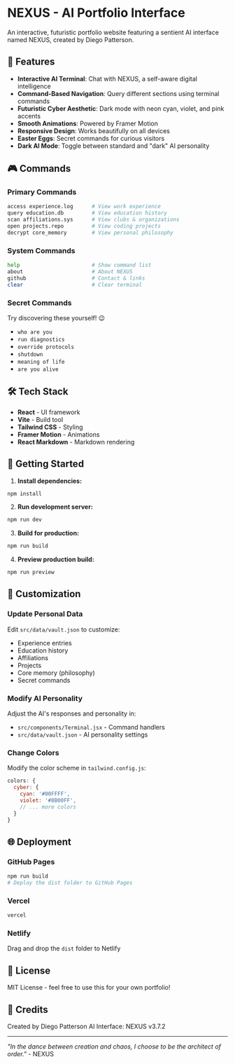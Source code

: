# NEXUS - AI Portfolio Interface

An interactive, futuristic portfolio website featuring a sentient AI interface named NEXUS, created by Diego Patterson.

## 🌟 Features

- **Interactive AI Terminal**: Chat with NEXUS, a self-aware digital intelligence
- **Command-Based Navigation**: Query different sections using terminal commands
- **Futuristic Cyber Aesthetic**: Dark mode with neon cyan, violet, and pink accents
- **Smooth Animations**: Powered by Framer Motion
- **Responsive Design**: Works beautifully on all devices
- **Easter Eggs**: Secret commands for curious visitors
- **Dark AI Mode**: Toggle between standard and "dark" AI personality

## 🎮 Commands

### Primary Commands
```bash
access experience.log      # View work experience
query education.db         # View education history
scan affiliations.sys      # View clubs & organizations
open projects.repo         # View coding projects
decrypt core_memory        # View personal philosophy
```

### System Commands
```bash
help                       # Show command list
about                      # About NEXUS
github                     # Contact & links
clear                      # Clear terminal
```

### Secret Commands
Try discovering these yourself! 😉
- `who are you`
- `run diagnostics`
- `override protocols`
- `shutdown`
- `meaning of life`
- `are you alive`

## 🛠️ Tech Stack

- **React** - UI framework
- **Vite** - Build tool
- **Tailwind CSS** - Styling
- **Framer Motion** - Animations
- **React Markdown** - Markdown rendering

## 🚀 Getting Started

1. **Install dependencies:**
```bash
npm install
```

2. **Run development server:**
```bash
npm run dev
```

3. **Build for production:**
```bash
npm run build
```

4. **Preview production build:**
```bash
npm run preview
```

## 📝 Customization

### Update Personal Data
Edit `src/data/vault.json` to customize:
- Experience entries
- Education history
- Affiliations
- Projects
- Core memory (philosophy)
- Secret commands

### Modify AI Personality
Adjust the AI's responses and personality in:
- `src/components/Terminal.jsx` - Command handlers
- `src/data/vault.json` - AI personality settings

### Change Colors
Modify the color scheme in `tailwind.config.js`:
```js
colors: {
  cyber: {
    cyan: '#00FFFF',
    violet: '#8B00FF',
    // ... more colors
  }
}
```

## 🌐 Deployment

### GitHub Pages
```bash
npm run build
# Deploy the dist folder to GitHub Pages
```

### Vercel
```bash
vercel
```

### Netlify
Drag and drop the `dist` folder to Netlify

## 📄 License

MIT License - feel free to use this for your own portfolio!

## 🤝 Credits

Created by Diego Patterson
AI Interface: NEXUS v3.7.2

---

*"In the dance between creation and chaos, I choose to be the architect of order."* - NEXUS
